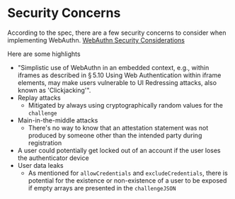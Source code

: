 # <a id="securityConcerns"></a> Security Concerns

According to the spec, there are a few security concerns to consider when implementing WebAuthn.
[WebAuthn Security Considerations](https://www.w3.org/TR/webauthn/#sctn-security-considerations)

Here are some highlights
- "Simplistic use of WebAuthn in an embedded context, e.g., within iframes as described in § 5.10 Using Web Authentication within iframe elements, may make users vulnerable to UI Redressing attacks, also known as 'Clickjacking'".
- Replay attacks 
  - Mitigated by always using cryptographically random values for the `challenge`
- Main-in-the-middle attacks
  - There's no way to know that an attestation statement was not produced by someone other than the intended party during registration
- A user could potentially get locked out of an account if the user loses the authenticator device
- User data leaks
  - As mentioned for `allowCredentials` and `excludeCredentials`, there is potential for the existence or non-existence of a user to be exposed if empty arrays are presented in the `challengeJSON`